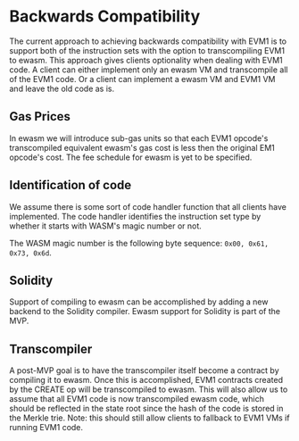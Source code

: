 # Backwards Compatibility
The current approach to achieving backwards compatibility with EVM1 is to
support both of the instruction sets with the option to transcompiling EVM1 to 
ewasm. This approach gives clients optionality when dealing with EVM1 code.
A client can either implement only an ewasm VM and transcompile all of the EVM1
code. Or a client can implement a ewasm VM and EVM1 VM and leave the old code as
is.

## Gas Prices
In ewasm we will introduce sub-gas units so that each EVM1 opcode's
transcompiled equivalent ewasm's gas cost is less then the original EM1 opcode's
cost. The fee schedule for ewasm is yet to be specified.

## Identification of code
We assume there is some sort of code handler function that all clients have 
implemented. The code handler identifies the instruction set type by whether it
starts with WASM's magic number or not.

The WASM magic number is the following byte sequence: `0x00, 0x61, 0x73, 0x6d`.

## Solidity
Support of compiling to ewasm can be accomplished by adding a new backend to
the Solidity compiler. Ewasm support for Solidity is part of the MVP.

## Transcompiler
A post-MVP goal is to have the transcompiler itself become a contract by
compiling it to ewasm. Once this is accomplished, EVM1 contracts created by 
the CREATE op will be transcompiled to ewasm. This will also allow us to assume
that all EVM1 code is now transcompiled ewasm code, which should be reflected
in the state root since the hash of the code is stored in the Merkle trie. Note:
this should still allow clients to fallback to EVM1 VMs if running EVM1 code.
